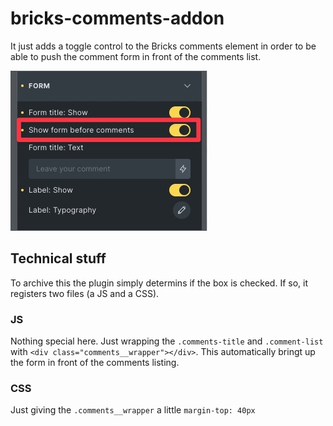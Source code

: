 # bricks-comments-addon

It just adds a toggle control to the Bricks comments element in order to be able to push the comment form in front
of the comments list.

![image](assets/screenshot-bricks-editor.jpg)

## Technical stuff

To archive this the plugin simply determins if the box is checked. If so, it registers two files (a JS and a CSS).

### JS

Nothing special here. Just wrapping the `.comments-title` and `.comment-list` with `<div
class="comments__wrapper"></div>`. This automatically bringt up the form in front of the comments listing.

### CSS

Just giving the `.comments__wrapper` a little `margin-top: 40px`